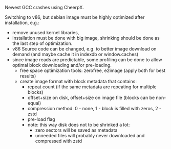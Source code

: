
Newest GCC crashes using CheerpX.

Switching to v86, but debian image must be highly optimized after installation, e.g.:
- remove unused kernel libraries,
- installation must be done with big image, shrinking should be done as the last step of optimization.
- v86 Source code can be changed, e.g. to better image download on demand (and maybe cache it in indexdb or window.caches)
- since image reads are predictable, some profiling can be done to allow optimal block downloading and/or pre-loading.
  - free space optimization tools: zerofree, e2image (apply both for best results)
  - create image format with block metadata that contains:
    - repeat count (if the same metadata are repeating for multiple blocks)
    - offset+size on disk, offset+size on image file (blocks can be non-equal)
    - compression method: 0 - none, 1 - block is filled with zeros, 2 - zstd
    - pre-load flag
    - note: this way disk does not to be shrinked a lot:
      - zero sectors will be saved as metadata
      - unneeded files will probably never downloaded and compressed with zstd
